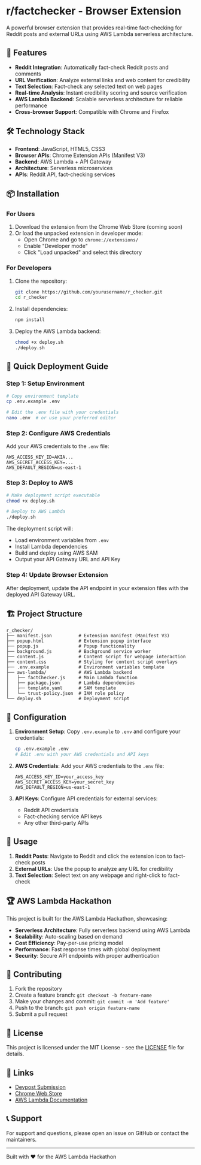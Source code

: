# r/factchecker - Browser Extension

A powerful browser extension that provides real-time fact-checking for Reddit posts and external URLs using AWS Lambda serverless architecture.

## 🚀 Features

- **Reddit Integration**: Automatically fact-check Reddit posts and comments
- **URL Verification**: Analyze external links and web content for credibility
- **Text Selection**: Fact-check any selected text on web pages
- **Real-time Analysis**: Instant credibility scoring and source verification
- **AWS Lambda Backend**: Scalable serverless architecture for reliable performance
- **Cross-browser Support**: Compatible with Chrome and Firefox

## 🛠️ Technology Stack

- **Frontend**: JavaScript, HTML5, CSS3
- **Browser APIs**: Chrome Extension APIs (Manifest V3)
- **Backend**: AWS Lambda + API Gateway
- **Architecture**: Serverless microservices
- **APIs**: Reddit API, fact-checking services

## 📦 Installation

### For Users

1. Download the extension from the Chrome Web Store (coming soon)
2. Or load the unpacked extension in developer mode:
   - Open Chrome and go to `chrome://extensions/`
   - Enable "Developer mode"
   - Click "Load unpacked" and select this directory

### For Developers

1. Clone the repository:
   ```bash
   git clone https://github.com/yourusername/r_checker.git
   cd r_checker
   ```

2. Install dependencies:
   ```bash
   npm install
   ```

3. Deploy the AWS Lambda backend:
   ```bash
   chmod +x deploy.sh
   ./deploy.sh
   ```

## 🚀 **Quick Deployment Guide**

### **Step 1: Setup Environment**
```bash
# Copy environment template
cp .env.example .env

# Edit the .env file with your credentials
nano .env  # or use your preferred editor
```

### **Step 2: Configure AWS Credentials**
Add your AWS credentials to the `.env` file:
```env
AWS_ACCESS_KEY_ID=AKIA...
AWS_SECRET_ACCESS_KEY=...
AWS_DEFAULT_REGION=us-east-1
```

### **Step 3: Deploy to AWS**
```bash
# Make deployment script executable
chmod +x deploy.sh

# Deploy to AWS Lambda
./deploy.sh
```

The deployment script will:
- Load environment variables from `.env`
- Install Lambda dependencies
- Build and deploy using AWS SAM
- Output your API Gateway URL and API Key

### **Step 4: Update Browser Extension**
After deployment, update the API endpoint in your extension files with the deployed API Gateway URL.

## 🏗️ Project Structure

```
r_checker/
├── manifest.json          # Extension manifest (Manifest V3)
├── popup.html             # Extension popup interface
├── popup.js               # Popup functionality
├── background.js          # Background service worker
├── content.js             # Content script for webpage interaction
├── content.css            # Styling for content script overlays
├── .env.example           # Environment variables template
├── aws-lambda/            # AWS Lambda backend
│   ├── factChecker.js     # Main Lambda function
│   ├── package.json       # Lambda dependencies
│   ├── template.yaml      # SAM template
│   └── trust-policy.json  # IAM role policy
└── deploy.sh              # Deployment script
```

## 🔧 Configuration

1. **Environment Setup**: Copy `.env.example` to `.env` and configure your credentials:
   ```bash
   cp .env.example .env
   # Edit .env with your AWS credentials and API keys
   ```

2. **AWS Credentials**: Add your AWS credentials to the `.env` file:
   ```env
   AWS_ACCESS_KEY_ID=your_access_key
   AWS_SECRET_ACCESS_KEY=your_secret_key
   AWS_DEFAULT_REGION=us-east-1
   ```

3. **API Keys**: Configure API credentials for external services:
   - Reddit API credentials
   - Fact-checking service API keys
   - Any other third-party APIs

## 🎯 Usage

1. **Reddit Posts**: Navigate to Reddit and click the extension icon to fact-check posts
2. **External URLs**: Use the popup to analyze any URL for credibility
3. **Text Selection**: Select text on any webpage and right-click to fact-check

## 🏆 AWS Lambda Hackathon

This project is built for the AWS Lambda Hackathon, showcasing:

- **Serverless Architecture**: Fully serverless backend using AWS Lambda
- **Scalability**: Auto-scaling based on demand
- **Cost Efficiency**: Pay-per-use pricing model
- **Performance**: Fast response times with global deployment
- **Security**: Secure API endpoints with proper authentication

## 🤝 Contributing

1. Fork the repository
2. Create a feature branch: `git checkout -b feature-name`
3. Make your changes and commit: `git commit -m 'Add feature'`
4. Push to the branch: `git push origin feature-name`
5. Submit a pull request

## 📄 License

This project is licensed under the MIT License - see the [LICENSE](LICENSE) file for details.

## 🔗 Links

- [Devpost Submission](link-to-devpost)
- [Chrome Web Store](link-to-chrome-store)
- [AWS Lambda Documentation](https://docs.aws.amazon.com/lambda/)

## 📞 Support

For support and questions, please open an issue on GitHub or contact the maintainers.

---

Built with ❤️ for the AWS Lambda Hackathon
